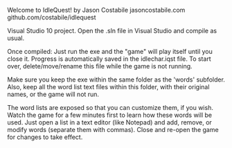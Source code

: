 Welcome to IdleQuest!
by Jason Costabile
jasoncostabile.com
github.com/costabile/idlequest

Visual Studio 10 project. Open the .sln file in Visual Studio and compile as usual.

Once compiled:
Just run the exe and the "game" will play itself until you close it.
Progress is automatically saved in the idlechar.iqst file. To start over, delete/move/rename this file while the game is not running.

Make sure you keep the exe within the same folder as the 'words' subfolder. Also, keep all the word list text files within this folder, with their original names, or the game will not run.

The word lists are exposed so that you can customize them, if you wish. Watch the game for a few minutes first to learn how these words will be used.
Just open a list in a text editor (like Notepad) and add, remove, or modify words (separate them with commas). Close and re-open the game for changes to take effect.